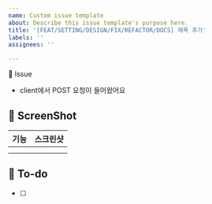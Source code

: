 ```yaml
---
name: Custom issue template
about: Describe this issue template's purpose here.
title: '[FEAT/SETTING/DESIGN/FIX/REFACTOR/DOCS] 제목 추가'
labels: ''
assignees: ''

---
```


📌 Issue

- client에서 POST 요청이 들어왔어요

## 📸 ScreenShot
|기능|스크린샷|
|:--:|:--:|
||<img src = "">
||<img src = "">

## 📝 To-do
- [ ]



